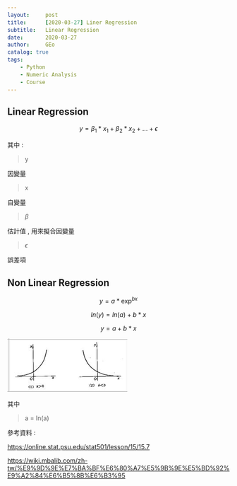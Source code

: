 ```yaml
---
layout:     post
title:      [2020-03-27] Liner Regression 
subtitle:   Linear Regression 
date:       2020-03-27
author:     GEo
catalog: true
tags:
    - Python
    - Numeric Analysis
    - Course
---
```


## Linear Regression

$$ y = \beta_1 * x_1 + \beta_2 * x_2 + ... + \epsilon $$ 

其中 :

> y 

因變量

> x

自變量

> $\beta$

估計值 , 用來擬合因變量

> $\epsilon$

誤差項

## Non Linear Regression 

$$ y = a*\exp^{bx}$$

$$ ln(y) = ln(a) + b*x $$

$$ y = a  + b*x$$

<img src='pictures/course-nonlinear.PNG'>

其中 

> a = ln(a)


參考資料 : 

https://online.stat.psu.edu/stat501/lesson/15/15.7

https://wiki.mbalib.com/zh-tw/%E9%9D%9E%E7%BA%BF%E6%80%A7%E5%9B%9E%E5%BD%92%E9%A2%84%E6%B5%8B%E6%B3%95